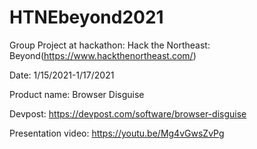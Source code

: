 # HTNEbeyond2021
Group Project at hackathon: Hack the Northeast: Beyond(https://www.hackthenortheast.com/)

Date: 1/15/2021-1/17/2021

Product name: Browser Disguise

Devpost: https://devpost.com/software/browser-disguise

Presentation video: https://youtu.be/Mg4vGwsZvPg
